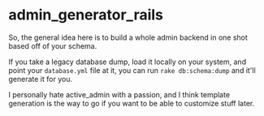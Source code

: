 # admin_generator_rails

So, the general idea here is to build a whole admin backend in one shot based off of your schema.

If you take a legacy database dump, load it locally on your system, and point your ```database.yml``` file at it, you can run ```rake db:schema:dump``` and it'll generate it for you.

I personally hate active_admin with a passion, and I think template generation is the way to go if you want to be able to customize stuff later.
